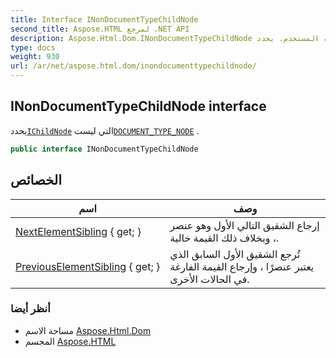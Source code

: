 ```yaml
---
title: Interface INonDocumentTypeChildNode
second_title: Aspose.HTML لمرجع .NET API
description: Aspose.Html.Dom.INonDocumentTypeChildNode واجهه المستخدم. يحددIChildNode التي ليستDOCUMENT_TYPE_NODE .
type: docs
weight: 930
url: /ar/net/aspose.html.dom/inondocumenttypechildnode/
---
```

## INonDocumentTypeChildNode interface

يحدد[`IChildNode`](../ichildnode/) التي ليست[`DOCUMENT_TYPE_NODE`](../node/document_type_node/) .

```csharp
public interface INonDocumentTypeChildNode
```

## الخصائص

| اسم | وصف |
| --- | --- |
| [NextElementSibling](../../aspose.html.dom/inondocumenttypechildnode/nextelementsibling/) { get; } | إرجاع الشقيق التالي الأول وهو عنصر ، وبخلاف ذلك القيمة خالية. |
| [PreviousElementSibling](../../aspose.html.dom/inondocumenttypechildnode/previouselementsibling/) { get; } | تُرجع الشقيق الأول السابق الذي يعتبر عنصرًا ، وإرجاع القيمة الفارغة في الحالات الأخرى. |

### أنظر أيضا

* مساحة الاسم [Aspose.Html.Dom](../../aspose.html.dom/)
* المجسم [Aspose.HTML](../../)


